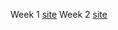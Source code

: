 Week 1 [site](https://isabel-hague.github.io/week1/index.html)
Week 2 [site](https://isabel-hague.github.io/week2/index.html)
